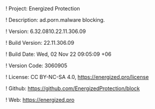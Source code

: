 ! Project: Energized Protection

! Description: ad.porn.malware blocking.

! Version: 6.32.0810.22.11.306.09

! Build Version: 22.11.306.09

! Build Date: Wed, 02 Nov 22 09:05:09 +06

! Version Code: 3060905

! License: CC BY-NC-SA 4.0, https://energized.pro/license

! Github: https://github.com/EnergizedProtection/block

! Web: https://energized.pro
